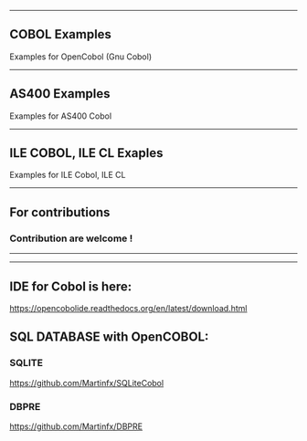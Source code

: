 
-----------------------------------------------------------
## COBOL Examples
Examples for OpenCobol (Gnu Cobol) 


-----------------------------------------------------------
## AS400 Examples
Examples for AS400 Cobol


-----------------------------------------------------------
## ILE COBOL, ILE CL Exaples
Examples for ILE Cobol, ILE CL


-----------------------------------------------------------
## For contributions 
### Contribution are welcome !

-----------------------------------------------------------
-----------------------------------------------------------

## IDE for Cobol is here:
https://opencobolide.readthedocs.org/en/latest/download.html

## SQL DATABASE with OpenCOBOL:

### SQLITE 
https://github.com/Martinfx/SQLiteCobol

### DBPRE
https://github.com/Martinfx/DBPRE

